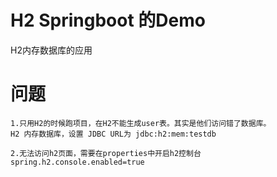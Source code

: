 # H2 Springboot 的Demo

H2内存数据库的应用


# 问题

    1.只用H2的时候跑项目，在H2不能生成user表。其实是他们访问错了数据库。
    H2 内存数据库，设置 JDBC URL为 jdbc:h2:mem:testdb
    
    2.无法访问h2页面，需要在properties中开启h2控制台
    spring.h2.console.enabled=true
